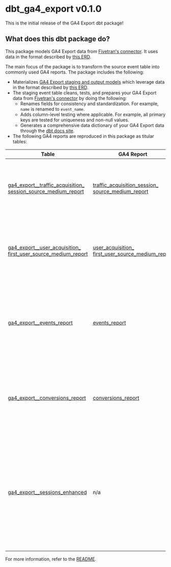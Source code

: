 # dbt_ga4_export v0.1.0 
This is the initial release of the GA4 Export dbt package!

## What does this dbt package do?
This package models GA4 Export data from [Fivetran's connector](https://fivetran.com/docs/connectors/applications/google-analytics-4-export). It uses data in the format described by [this ERD](https://fivetran.com/docs/connectors/applications/google-analytics-4-export#schemainformation).

The main focus of the package is to transform the source event table into commonly used GA4 reports. The package includes the following:
  - Materializes [GA4 Export staging and output models](https://fivetran.github.io/dbt_ga4_export/#!/overview/ga4_export_source/models/?g_v=1) which leverage data in the format described by [this ERD](https://fivetran.com/docs/connectors/applications/google-analytics-4-export#schemainformation). 
  - The staging event table cleans, tests, and prepares your GA4 Export data from [Fivetran's connector](https://fivetran.com/docs/connectors/applications/google-analytics-4-export) by doing the following:
    - Renames fields for consistency and standardization. For example, `name` is renamed to `event_name`.
    - Adds column-level testing where applicable. For example, all primary keys are tested for uniqueness and non-null values.
    - Generates a comprehensive data dictionary of your GA4 Export data through the [dbt docs site](https://fivetran.github.io/dbt_ga4_export/).
  - The following GA4 reports are reproduced in this package as titular tables:


| **Table** | **GA4 Report** | **Description**                                                                                                     |
|---------------------|---------------------|---------------------------------------------------------------------------------------------------------------------|
| [ga4_export__traffic_acquisition_ <br> session_source_medium_report](https://fivetran.github.io/dbt_ga4_export/#!/model/model.ga4_export.ga4_export__traffic_acquisition_session_source_medium_report) | [traffic_acquisition_session_ <br> source_medium_report](https://fivetran.com/docs/connectors/applications/google-analytics-4/prebuilt-reports#trafficacquisitionsessionsourcemediumreport) | Tracks metrics including sessions, events, users, and revenue <br> by source and medium. |
| [ga4_export__user_acquisition_ <br> first_user_source_medium_report](https://fivetran.github.io/dbt_ga4_export/#!/model/model.ga4_export.ga4_export__user_acquisition_first_user_source_medium_report) | [user_acquisition_ <br> first_user_source_medium_report](https://fivetran.com/docs/connectors/applications/google-analytics-4/prebuilt-reports#useracquisitionfirstusersourcemediumreport) | Tracks metrics including sessions, events, users, and revenue <br> by first user medium and source. |
| [ga4_export__events_report](https://fivetran.github.io/dbt_ga4_export/#!/model/model.ga4_export.ga4_export__events_report) | [events_report](https://fivetran.com/docs/connectors/applications/google-analytics-4/prebuilt-reports#eventsreport) | Summarizes event counts, revenue generated from events, <br> and user engagement metrics across the app or website. |
| [ga4_export__conversions_report](https://fivetran.github.io/dbt_ga4_export/#!/model/model.ga4_export.ga4_export__conversions_report) | [conversions_report](https://fivetran.com/docs/connectors/applications/google-analytics-4/prebuilt-reports#keyeventsreport) | Tracks key events, user actions, total revenue, and other <br> metrics for key events. Offers insights into conversion behavior. |
| [ga4_export__sessions_enhanced](https://fivetran.github.io/dbt_ga4_export/#!/model/model.ga4_export.ga4_export__sessions_enhanced) | n/a | This is not built off a standard report. It tracks user sessions <br> across the app or website, summarizing session engagement, start and end times, total events, and more to analyze user behavior. |

For more information, refer to the [README](https://github.com/fivetran/dbt_ga4_export/blob/main/README.md).